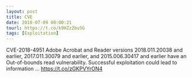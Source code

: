 ```yaml
---
layout: post
title: CVE
date: 2018-07-09 00:00:21
tourl: https://t.co/k9HZz2bu5G
tags: [Exploitation]
---
```

CVE-2018-4951 Adobe Acrobat and Reader versions 2018.011.20038 and earlier, 2017.011.30079 and earlier, and 2015.006.30417 and earlier have an Out-of-bounds read vulnerability. Successful exploitation could lead to information ... https://t.co/zGKPVYrON4